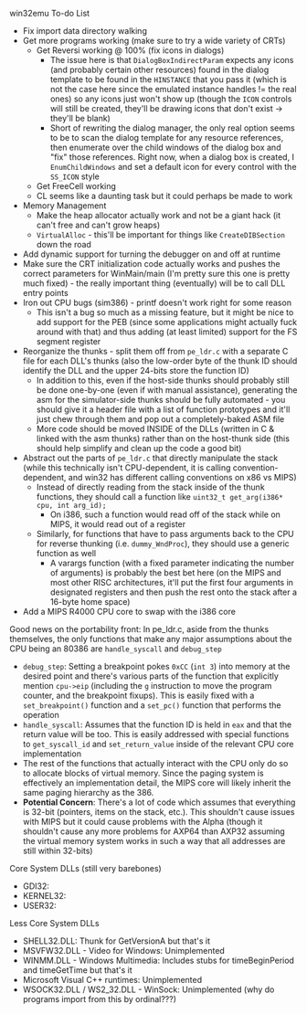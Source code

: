 win32emu To-do List
- Fix import data directory walking
- Get more programs working (make sure to try a wide variety of CRTs)
  - Get Reversi working @ 100% (fix icons in dialogs)
    - The issue here is that ``DialogBoxIndirectParam`` expects any icons (and probably certain other resources) found in the dialog template to be found in the ``HINSTANCE`` that you pass it (which is not the case here since the emulated instance handles != the real ones) so any icons just won't show up (though the ``ICON`` controls will still be created, they'll be drawing icons that don't exist -> they'll be blank)
    - Short of rewriting the dialog manager, the only real option seems to be to scan the dialog template for any resource references, then enumerate over the child windows of the dialog box and "fix" those references. Right now, when a dialog box is created, I ``EnumChildWindows`` and set a default icon for every control with the ``SS_ICON`` style
  - Get FreeCell working
  - CL seems like a daunting task but it could perhaps be made to work
- Memory Management
  - Make the heap allocator actually work and not be a giant hack (it can't free and can't grow heaps)
  - ``VirtualAlloc`` - this'll be important for things like ``CreateDIBSection`` down the road
- Add dynamic support for turning the debugger on and off at runtime
- Make sure the CRT initialization code actually works and pushes the correct parameters for WinMain/main (I'm pretty sure this one is pretty much fixed) - the really important thing (eventually) will be to call DLL entry points
- Iron out CPU bugs (sim386) - printf doesn't work right for some reason
  - This isn't a bug so much as a missing feature, but it might be nice to add support for the PEB (since some applications might actually fuck around with that) and thus adding (at least limited) support for the FS segment register
- Reorganize the thunks - split them off from ``pe_ldr.c`` with a separate C file for each DLL's thunks (also the low-order byte of the thunk ID should identify the DLL and the upper 24-bits store the function ID)
  - In addition to this, even if the host-side thunks should probably still be done one-by-one (even if with manual assistance), generating the asm for the simulator-side thunks should be fully automated - you should give it a header file with a list of function prototypes and it'll just chew through them and pop out a completely-baked ASM file
  - More code should be moved INSIDE of the DLLs (written in C & linked with the asm thunks) rather than on the host-thunk side (this should help simplify and clean up the code a good bit)
- Abstract out the parts of ``pe_ldr.c`` that directly manipulate the stack (while this technically isn't CPU-dependent, it is calling convention-dependent, and win32 has different calling conventions on x86 vs MIPS)
  - Instead of directly reading from the stack inside of the thunk functions, they should call a function like ``uint32_t get_arg(i386* cpu, int arg_id);``
    - On i386, such a function would read off of the stack while on MIPS, it would read out of a register
  - Similarly, for functions that have to pass arguments back to the CPU for reverse thunking (i.e. ``dummy_WndProc``), they should use a generic function as well
    - A varargs function (with a fixed parameter indicating the number of arguments) is probably the best bet here (on the MIPS and most other RISC architectures, it'll put the first four arguments in designated registers and then push the rest onto the stack after a 16-byte home space)
- Add a MIPS R4000 CPU core to swap with the i386 core

Good news on the portability front: In pe_ldr.c, aside from the thunks themselves, the only functions that make any major assumptions about the CPU being an 80386 are ``handle_syscall`` and ``debug_step``
- ``debug_step``: Setting a breakpoint pokes ``0xCC`` (``int 3``) into memory at the desired point and there's various parts of the function that explicitly mention ``cpu->eip`` (including the ``g`` instruction to move the program counter, and the breakpoint fixups). This is easily fixed with a ``set_breakpoint()`` function and a ``set_pc()`` function that performs the operation
- ``handle_syscall``: Assumes that the function ID is held in ``eax`` and that the return value will be too. This is easily addressed with special functions to ``get_syscall_id`` and ``set_return_value`` inside of the relevant CPU core implementation
- The rest of the functions that actually interact with the CPU only do so to allocate blocks of virtual memory. Since the paging system is effectively an implementation detail, the MIPS core will likely inherit the same paging hierarchy as the 386.
- **Potential Concern**: There's a lot of code which assumes that everything is 32-bit (pointers, items on the stack, etc.). This shouldn't cause issues with MIPS but it could cause problems with the Alpha (though it shouldn't cause any more problems for AXP64 than AXP32 assuming the virtual memory system works in such a way that all addresses are still within 32-bits)

Core System DLLs (still very barebones)
- GDI32: 
- KERNEL32: 
- USER32:

Less Core System DLLs
- SHELL32.DLL: Thunk for GetVersionA but that's it
- MSVFW32.DLL - Video for Windows: Unimplemented
- WINMM.DLL - Windows Multimedia: Includes stubs for timeBeginPeriod and timeGetTime but that's it
- Microsoft Visual C++ runtimes: Unimplemented
- WSOCK32.DLL / WS2_32.DLL - WinSock: Unimplemented (why do programs import from this by ordinal???)
